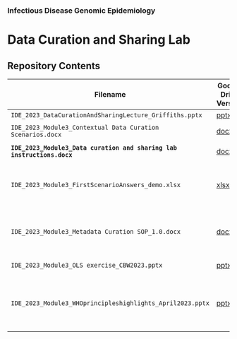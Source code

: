 ### Infectious Disease Genomic Epidemiology
# Data Curation and Sharing Lab

## Repository Contents

| Filename | Google Drive Version | Description |
| --- | --- | --- |
| `IDE_2023_DataCurationAndSharingLecture_Griffiths.pptx` | [pptx](https://docs.google.com/presentation/d/1YsmGfn51KJ-RDPXB_VmnjXr7n8inTFo8/edit?usp=share_link&ouid=102600819750531968872&rtpof=true&sd=true) | Lecture slides. |
| `IDE_2023_Module3_Contextual Data Curation Scenarios.docx` | [docx](https://docs.google.com/document/d/1WsP1zhzpyRdwM9oN8ICpj40xR1N2UgU7/edit?usp=share_link&ouid=102600819750531968872&rtpof=true&sd=true) | Scenarios for Exercise 1. |
| **`IDE_2023_Module3_Data curation and sharing lab instructions.docx`** | [docx](https://docs.google.com/document/d/1rCamhZyvWS8SvgZ1Jv5IeDk51Y495t8_/edit?usp=share_link&ouid=102600819750531968872&rtpof=true&sd=true) | Lab instructions. |
| `IDE_2023_Module3_FirstScenarioAnswers_demo.xlsx` | [xlsx](https://docs.google.com/spreadsheets/d/1EerSucrWX4wBa_sy-P3CE8EOWwJFBU70/edit?usp=share_link&ouid=102600819750531968872&rtpof=true&sd=true) | A DataHarmonizer template with "Scenario 1" (demo) filled in. |
| `IDE_2023_Module3_Metadata Curation SOP_1.0.docx` | [docx](https://docs.google.com/document/d/1-orBTbIC_Oy_wBGcoQ0jqfXylrme6b7E/edit?usp=share_link&ouid=102600819750531968872&rtpof=true&sd=true) | CanCOGeN template curation reference guide. |
| `IDE_2023_Module3_OLS exercise_CBW2023.pptx` | [pptx](https://docs.google.com/presentation/d/1GaPY3YKEBgXxBizFkrhy0sZVZ7pz66YB/edit?usp=share_link&ouid=102600819750531968872&rtpof=true&sd=true) | Slides for EBI OLS Exercise. |
| `IDE_2023_Module3_WHOprincipleshighlights_April2023.pptx` | [pptx](https://docs.google.com/presentation/d/1_vozPXlnFhZOjdhHKMkhmrVNavmtQesQ/edit?usp=share_link&ouid=102600819750531968872&rtpof=true&sd=true) | Slides overviewing the World Health Organization's 12 guiding principles. |
